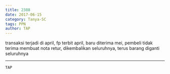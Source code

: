 ```yaml
---
title: 2388
date: 2017-06-15
category: Tanya-SC
tags: PPN
author: TAP
---
```


transaksi terjadi di april, fp terbit april, baru diterima mei, pembeli tidak terima membuat nota retur, dikembalikan seluruhnya, terus barang diganti seluruhnya

---



`TAP`
